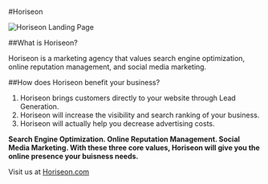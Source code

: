 #Horiseon

![Horiseon Landing Page](/assets/images/horiseon-landing-page.png)

##What is Horiseon?

Horiseon is a marketing agency that values search engine optimization, online reputation management, and social media marketing. 

##How does Horiseon benefit your business?

1. Horiseon brings customers directly to your website through Lead Generation. 
2. Horiseon will increase the visibility and search ranking of your business.
3. Horiseon will actually help you decrease advertising costs. 

**Search Engine Optimization. Online Reputation Management. Social Media Marketing. With these three core values, Horiseon will give you the online presence your buisness needs.**

Visit us at [Horiseon.com](https://kohringsw.github.io/horiseon/)
